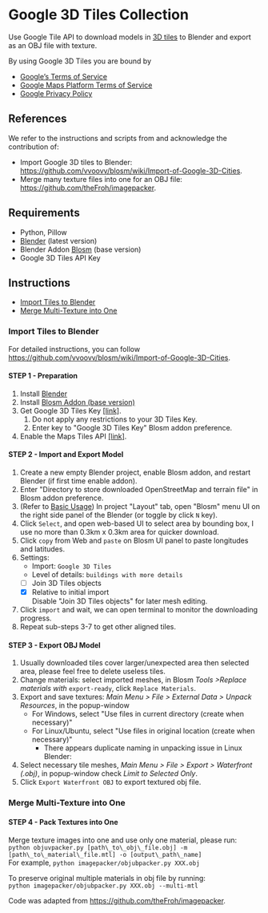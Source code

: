 # Google 3D Tiles Collection
Use Google Tile API to download models in [3D tiles](https://developers.google.com/maps/documentation/tile/3d-tiles) to Blender and export as an OBJ file with texture.

By using Google 3D Tiles you are bound by
- [Google’s Terms of Service](http://www.google.com/intl/en/policies/terms)
- [Google Maps Platform Terms of Service](https://cloud.google.com/maps-platform/terms)
- [Google Privacy Policy](http://www.google.com/policies/privacy)


<!--## Table of Contents-->

## References
We refer to the instructions and scripts from and acknowledge the contribution of:
- Import Google 3D tiles to Blender: https://github.com/vvoovv/blosm/wiki/Import-of-Google-3D-Cities.
- Merge many texture files into one for an OBJ file: https://github.com/theFroh/imagepacker.

## Requirements
- Python, Pillow
- [Blender](https://www.blender.org/) (latest version)
- Blender Addon [Blosm](https://prochitecture.gumroad.com/l/blender-osm)  (base version)
- Google 3D Tiles API Key

## Instructions
- [Import Tiles to Blender](#import-tiles-to-blender)
- [Merge Multi-Texture into One](#merge-multi-texture-into-one)
### Import Tiles to Blender
For detailed instructions, you can follow https://github.com/vvoovv/blosm/wiki/Import-of-Google-3D-Cities.

#### STEP 1 - Preparation
1. Install [Blender](https://www.blender.org/) 
2. Install [Blosm Addon (base version)](https://prochitecture.gumroad.com/l/blender-osm)  
3. Get Google 3D Tiles Key [[link]](https://developers.google.com/maps/documentation/tile/get-api-key).
    1. Do not apply any restrictions to your 3D Tiles Key.
    2. Enter key to "Google 3D Tiles Key" Blosm addon preference.
4. Enable the Maps Tiles API [[link]](https://developers.google.com/maps/documentation/tile/cloud-setup#enabling-apis).

#### STEP 2 - Import and Export Model
1. Create a new empty Blender project, enable Blosm addon, and restart Blender (if first time enable addon).
2. Enter "Directory to store downloaded OpenStreetMap and terrain file" in Blosm addon preference.
3. (Refer to [Basic Usage](https://github.com/vvoovv/blosm/wiki/Import-of-Google-3D-Cities#basic-usage))
In project "Layout" tab, open "Blosm" menu UI on the right side panel of the Blender (or toggle by click ``N`` key).
4. Click `Select`, and open web-based UI to select area by bounding box, I use no more than 0.3km x 0.3km area for quicker download.
5. Click `copy` from Web and `paste` on Blosm UI panel to paste longitudes and latitudes.
6. Settings:
    - Import: `Google 3D Tiles`
    - Level of details: `buildings with more details`
    - [ ] Join 3D Tiles objects
    - [x] Relative to initial import
   <br>Disable "Join 3D Tiles objects" for later mesh editing.
7. Click `import` and wait, we can open terminal to monitor the downloading progress.
8. Repeat sub-steps 3-7 to get other aligned tiles.

#### STEP 3 - Export OBJ Model
1. Usually downloaded tiles cover larger/unexpected area then selected area, please feel free to delete useless tiles.
2. Change materials: select imported meshes, in Blosm *Tools >Replace materials with* `export-ready`, click `Replace Materials`.
3. Export and save textures: _Main Menu > File > External Data > Unpack Resources_, in the popup-window
   - For Windows, select "Use files in current directory (create when necessary)"
   - For Linux/Ubuntu, select "Use files in original location (create when necessary)"
       - There appears duplicate naming in unpacking issue in Linux Blender:
4. Select necessary tile meshes, _Main Menu > File > Export > Waterfront (.obj)_, in popup-window check _Limit to Selected Only_.
5. Click `Export Waterfront OBJ` to export textured obj file.
 
### Merge Multi-Texture into One
#### STEP 4 - Pack Textures into One
Merge texture images into one and use only one material, please run: <br>
``python objuvpacker.py [path\_to\_obj\_file.obj] -m [path\_to\_material\_file.mtl] -o [output\_path\_name]
``
<br>
For example,
``
python imagepacker/objubpacker.py XXX.obj
``

To preserve original multiple materials in obj file by running: <br>
``
python imagepacker/objubpacker.py XXX.obj --multi-mtl
``

Code was adapted from https://github.com/theFroh/imagepacker.
